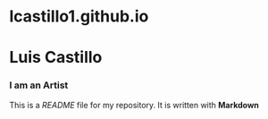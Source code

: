 # lcastillo1.github.io
# Luis Castillo
### I am an Artist
This is a *README* file for my repository. It is written with **Markdown**
